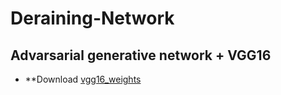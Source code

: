 # Deraining-Network
## Advarsarial generative network + VGG16

- **Download [vgg16_weights](https://www.cs.toronto.edu/~frossard/post/vgg16/) 
